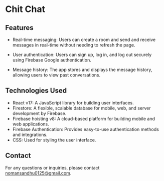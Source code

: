 # Chit Chat 

## Features

- Real-time messaging: Users can create a room and send and receive messages in real-time without needing to refresh the page.


- User authentication: Users can sign up, log in, and log out securely using Firebase Google authentication.

- Message history: The app stores and displays the message history, allowing users to view past conversations.

## Technologies Used

- React v17: A JavaScript library for building user interfaces.
- Firestore: A flexible, scalable database for mobile, web, and server development by Firebase.
- Firebase hoisting v8: A cloud-based platform for building mobile and web applications.
- Firebase Authentication: Provides easy-to-use authentication methods and integrations.
- CSS: Used for styling the user interface.

## Contact
For any questions or inquiries, please contact nomansandhu0125@gmail.com.